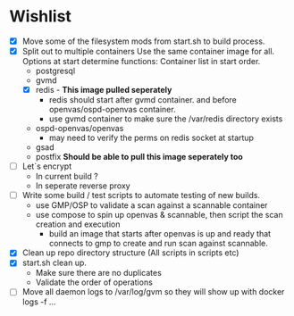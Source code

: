# Wishlist
- [x] Move some of the filesystem mods from start.sh to build process.
- [x] Split out to multiple containers
	Use the same container image for all. Options at start determine functions:
	Container list in start order.
	- postgresql
	- gvmd
	- [x] redis - **This image pulled seperately**
		- redis should start after gvmd container. and before openvas/ospd-openvas container.
		- use gvmd container to make sure the /var/redis directory exists
	- ospd-openvas/openvas
		- may need to verify the perms on redis socket at startup
	- gsad
	- postfix **Should be able to pull this image seperately too**
- [ ] Let`s encrypt 
	- In current build ?
	- In seperate reverse proxy
- [ ] Write some build / test scripts to automate testing of new builds. 
	- use GMP/OSP to validate a scan against a scannable container
	- use compose to spin up openvas &  scannable, then script the scan creation and execution
        - build an image that starts after openvas is up and ready that connects to gmp to create and run scan against scannable.
- [x] Clean up repo directory structure (All scripts in scripts etc)
- [x] start.sh clean up. 
	- Make sure there are no duplicates
	- Validate the order of operations
- [ ] Move all daemon logs to /var/log/gvm so they will show up with docker logs -f ...
